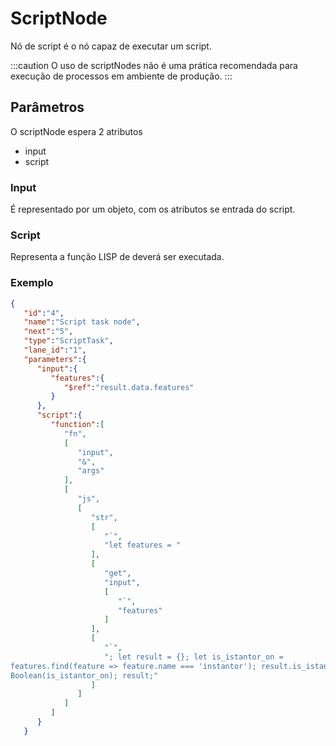 # ScriptNode

Nó de script é o nó capaz de executar um script.

:::caution
O uso de scriptNodes não é uma prática recomendada para execução de processos em ambiente de produção.
:::

## Parâmetros

O scriptNode espera 2 atributos
+ input
+ script

### Input

É representado por um objeto, com os atributos se entrada do script.

### Script

Representa a função LISP de deverá ser executada.

### Exemplo

```json
{
   "id":"4",
   "name":"Script task node",
   "next":"5",
   "type":"ScriptTask",
   "lane_id":"1",
   "parameters":{
      "input":{
         "features":{
            "$ref":"result.data.features"
         }
      },
      "script":{
         "function":[
            "fn",
            [
               "input",
               "&",
               "args"
            ],
            [
               "js",
               [
                  "str",
                  [
                     "`",
                     "let features = "
                  ],
                  [
                     "get",
                     "input",
                     [
                        "`",
                        "features"
                     ]
                  ],
                  [
                     "`",
                     "; let result = {}; let is_istantor_on =
features.find(feature => feature.name === 'instantor'); result.is_istantor_on =
Boolean(is_istantor_on); result;"
                  ]
               ]
            ]
         ]
      }
   }
```